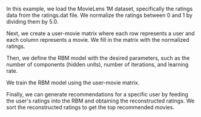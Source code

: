 In this example, we load the MovieLens 1M dataset, specifically the ratings data from the ratings.dat file. We normalize the ratings between 0 and 1 by dividing them by 5.0.

Next, we create a user-movie matrix where each row represents a user and each column represents a movie. We fill in the matrix with the normalized ratings.

Then, we define the RBM model with the desired parameters, such as the number of components (hidden units), number of iterations, and learning rate.

We train the RBM model using the user-movie matrix.

Finally, we can generate recommendations for a specific user by feeding the user's ratings into the RBM and obtaining the reconstructed ratings. We sort the reconstructed ratings to get the top recommended movies.
